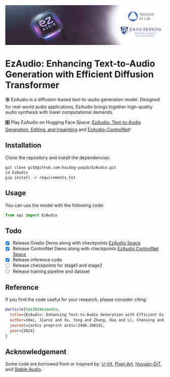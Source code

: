 <img src="ezaudio.png">

# EzAudio: Enhancing Text-to-Audio Generation with Efficient Diffusion Transformer

🟣 EzAudio is a diffusion-based text-to-audio generation model. Designed for real-world audio applications, EzAudio brings together high-quality audio synthesis with lower computational demands.

🎛 Play EzAudio on Hugging Face Space: [EzAudio: Text-to-Audio Generation, Editing, and Inpainting](https://huggingface.co/spaces/OpenSound/EzAudio) and [EzAudio-ControlNet](https://huggingface.co/spaces/OpenSound/EzAudio-ControlNet)!

## Installation

Clone the repository and install the dependencies:
```
git clone git@github.com:haidog-yaqub/EzAudio.git
cd EzAudio
pip install -r requirements.txt
```

## Usage

You can use the model with the following code:

```python
from api import EzAudio
```

## Todo
- [x] Release Gradio Demo along with checkpoints [EzAudio Space](https://huggingface.co/spaces/OpenSound/EzAudio)
- [x] Release ControlNet Demo along with checkpoints [EzAudio ControlNet Space](https://huggingface.co/spaces/OpenSound/EzAudio-ControlNet)
- [x] Release inference code 
- [ ] Release checkpoints for stage1 and stage2
- [ ] Release training pipeline and dataset

## Reference

If you find the code useful for your research, please consider citing:

```bibtex
@article{hai2024ezaudio,
  title={EzAudio: Enhancing Text-to-Audio Generation with Efficient Diffusion Transformer},
  author={Hai, Jiarui and Xu, Yong and Zhang, Hao and Li, Chenxing and Wang, Helin and Elhilali, Mounya and Yu, Dong},
  journal={arXiv preprint arXiv:2409.10819},
  year={2024}
}
```

## Acknowledgement
Some code are borrowed from or inspired by: [U-Vit](https://github.com/baofff/U-ViT), [Pixel-Art](https://github.com/PixArt-alpha/PixArt-alpha), [Huyuan-DiT](https://github.com/Tencent/HunyuanDiT), and [Stable Audio](https://github.com/Stability-AI/stable-audio-tools).
